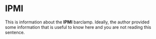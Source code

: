 # IPMI

This is information about the **IPMI** barclamp. Ideally, the author provided some information that is 
useful to know here and you are not reading this sentence.
